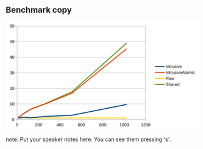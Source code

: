 ##  Benchmark copy

![Benchmark copy](resources/benchmark_copy.svg)

note:
    Put your speaker notes here.
    You can see them pressing 's'.
